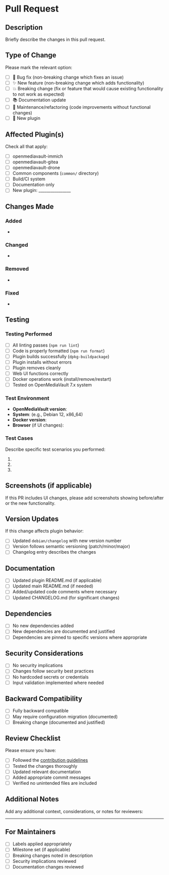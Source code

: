 # Pull Request

## Description

Briefly describe the changes in this pull request.

## Type of Change

Please mark the relevant option:

- [ ] 🐛 Bug fix (non-breaking change which fixes an issue)
- [ ] ✨ New feature (non-breaking change which adds functionality)
- [ ] 💥 Breaking change (fix or feature that would cause existing functionality to not work as expected)
- [ ] 📚 Documentation update
- [ ] 🔧 Maintenance/refactoring (code improvements without functional changes)
- [ ] 🔌 New plugin

## Affected Plugin(s)

Check all that apply:

- [ ] openmediavault-immich
- [ ] openmediavault-gitea
- [ ] openmediavault-drone
- [ ] Common components (`common/` directory)
- [ ] Build/CI system
- [ ] Documentation only
- [ ] New plugin: ________________

## Changes Made

### Added
-

### Changed
-

### Removed
-

### Fixed
-

## Testing

### Testing Performed

- [ ] All linting passes (`npm run lint`)
- [ ] Code is properly formatted (`npm run format`)
- [ ] Plugin builds successfully (`dpkg-buildpackage`)
- [ ] Plugin installs without errors
- [ ] Plugin removes cleanly
- [ ] Web UI functions correctly
- [ ] Docker operations work (install/remove/restart)
- [ ] Tested on OpenMediaVault 7.x system

### Test Environment

- **OpenMediaVault version**:
- **System**: (e.g., Debian 12, x86_64)
- **Docker version**:
- **Browser** (if UI changes):

### Test Cases

Describe specific test scenarios you performed:

1.
2.
3.

## Screenshots (if applicable)

If this PR includes UI changes, please add screenshots showing before/after or the new functionality.

## Version Updates

If this change affects plugin behavior:

- [ ] Updated `debian/changelog` with new version number
- [ ] Version follows semantic versioning (patch/minor/major)
- [ ] Changelog entry describes the changes

## Documentation

- [ ] Updated plugin README.md (if applicable)
- [ ] Updated main README.md (if needed)
- [ ] Added/updated code comments where necessary
- [ ] Updated CHANGELOG.md (for significant changes)

## Dependencies

- [ ] No new dependencies added
- [ ] New dependencies are documented and justified
- [ ] Dependencies are pinned to specific versions where appropriate

## Security Considerations

- [ ] No security implications
- [ ] Changes follow security best practices
- [ ] No hardcoded secrets or credentials
- [ ] Input validation implemented where needed

## Backward Compatibility

- [ ] Fully backward compatible
- [ ] May require configuration migration (documented)
- [ ] Breaking change (documented and justified)

## Review Checklist

Please ensure you have:

- [ ] Followed the [contribution guidelines](CONTRIBUTING.md)
- [ ] Tested the changes thoroughly
- [ ] Updated relevant documentation
- [ ] Added appropriate commit messages
- [ ] Verified no unintended files are included

## Additional Notes

Add any additional context, considerations, or notes for reviewers:

---

## For Maintainers

- [ ] Labels applied appropriately
- [ ] Milestone set (if applicable)
- [ ] Breaking changes noted in description
- [ ] Security implications reviewed
- [ ] Documentation changes reviewed

